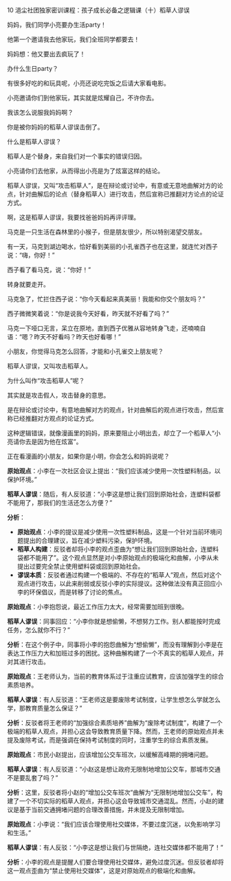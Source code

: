 10 浥尘社团独家密训课程：孩子成长必备之逻辑课（十）稻草人谬误



妈妈，我们同学小亮要办生活party！

他第一个邀请我去他家玩，我们全班同学都要去！



妈妈想：他又要出去疯玩了！

办什么生日party？



有很多好吃的和玩具呢，小亮还说吃完饭之后请大家看电影。

小亮邀请你们到他家玩，其实就是炫耀自己，不许你去。



我该怎么说服我妈妈啊？

你是被你妈妈的稻草人谬误击倒了。



什么是稻草人谬误？

稻草人是个替身，来自我们对一个事实的错误归因。

小亮请你们去他家，从而得出小亮是为了炫富这样的结论。



稻草人谬误，又叫“攻击稻草人”，是在辩论或讨论中，有意或无意地曲解对方的论点，针对曲解后的论点（替身稻草人）进行攻击，然后宣称已推翻对方论点的论证方式。

啊，这是稻草人谬误，我要找爸爸妈妈再评评理。





马克是一只生活在森林里的小猴子，但是朋友很少，所以特别渴望交朋友。

有一天，马克到湖边喝水，恰好看到美丽的小孔雀西子也在这里，就连忙对西子说：“嗨，你好！”

西子看了看马克，说：“你好！”

转身就要走开。

马克急了，忙拦住西子说：“你今天看起来真美丽！我能和你交个朋友吗？”



西子微微笑着说：“你是说我今天好看，昨天就不好看了吗？”

马克一下哑口无言，呆立在原地，直到西子优雅从容地转身飞走，还喃喃自语：“嗯？昨天不好看吗？昨天也好看哪！”



小朋友，你觉得马克怎么回答，才能和小孔雀交上朋友呢？



稻草人谬误，又叫攻击稻草人。

为什么叫作“攻击稻草人”呢？

其实就是攻击假人，攻击替身的意思。

是在辩论或讨论中，有意地曲解对方的观点，针对曲解后的观点进行攻击，然后宣称已经推翻对方观点的论证方式。

这种逻辑错误，就像漫画里的妈妈，原来要阻止小明出去，却立了一个稻草人“小亮请你去是因为他在炫富”。



正在看漫画的小朋友，如果你是小明，你会怎么和妈妈说呢？







**原始观点**：小李在一次社区会议上提出：“我们应该减少使用一次性塑料制品，以保护环境。”

**稻草人谬误**：随后，有人反驳道：“小李这是想让我们回到原始社会，连塑料袋都不能用了，那我们的生活还怎么方便？”

**分析**：

- **原始观点**：小李的提议是减少使用一次性塑料制品，这是一个针对当前环境问题提出的合理建议，旨在减少塑料污染，保护环境。
- **稻草人构建**：反驳者却将小李的观点歪曲为“想让我们回到原始社会，连塑料袋都不能用了”。这个观点显然是对小李原始观点的极端化和曲解，小李从未提出过要完全禁止使用塑料袋或回到原始社会。
- **谬误本质**：反驳者通过构建一个极端的、不存在的“稻草人”观点，然后对这个观点进行攻击，以此来削弱或反驳小李的实际提议。这种做法没有真正回应小李的环保倡议，而是转移了讨论的焦点。





**原始观点**：小李抱怨说，最近工作压力太大，经常需要加班到很晚。

**稻草人谬误**：同事回应：“小李你就是想偷懒，不想努力工作。别人都能按时完成任务，怎么就你不行？”

**分析**：在这个例子中，同事将小李的抱怨曲解为“想偷懒”，而没有理解到小李是在表达工作压力大和加班过多的困扰。这种曲解构建了一个不真实的稻草人观点，并对其进行攻击。



**原始观点**：王老师认为，当前的教育体系过于注重应试教育，应该加强学生的综合素质培养。

**稻草人谬误**：有人反驳道：“王老师这是要废除考试制度，让学生想怎么学就怎么学，那教育质量怎么保证？”

**分析**：反驳者将王老师的“加强综合素质培养”曲解为“废除考试制度”，构建了一个极端的稻草人观点，并担心这会导致教育质量下降。然而，王老师的原始观点并未提及废除考试，而是强调在保持考试制度的同时，注重学生的综合素质发展。





**原始观点**：市民小赵提出，应该增加公交车班次，以缓解高峰期的拥堵问题。

**稻草人谬误**：有人反驳道：“小赵这是想让政府无限制地增加公交车，那城市交通不是要乱套了吗？”

**分析**：这里，反驳者将小赵的“增加公交车班次”曲解为“无限制地增加公交车”，构建了一个不切实际的稻草人观点，并担心这会导致城市交通混乱。然而，小赵的建议是基于当前交通拥堵问题的合理改善措施，并未提及无限制增加。



**原始观点**：小李说：“我们应该合理使用社交媒体，不要过度沉迷，以免影响学习和生活。”

**稻草人谬误**：有人反驳：“小李这是想让我们与世隔绝，连社交媒体都不能用了！”

**分析**：小李的观点是提醒人们要合理使用社交媒体，避免过度沉迷。但反驳者却将这一观点歪曲为“禁止使用社交媒体”，这是对原始观点的极端化和曲解。















